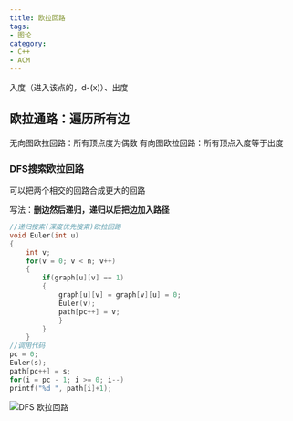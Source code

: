 ```yaml
---
title: 欧拉回路
tags:
- 图论
category:
- C++
- ACM
---
```


入度（进入该点的，d-(x)）、出度

## 欧拉通路：遍历所有边

无向图欧拉回路：所有顶点度为偶数
有向图欧拉回路：所有顶点入度等于出度

### DFS搜索欧拉回路

可以把两个相交的回路合成更大的回路

写法：**删边然后递归，递归以后把边加入路径**

```c++
//递归搜索(深度优先搜索)欧拉回路
void Euler(int u)
{
	int v;
	for(v = 0; v < n; v++)
	{
		if(graph[u][v] == 1)
		{
			graph[u][v] = graph[v][u] = 0;
			Euler(v);
			path[pc++] = v;
			}
		}
	}
//调用代码
pc = 0;
Euler(s);
path[pc++] = s;
for(i = pc - 1; i >= 0; i--)
printf("%d ", path[i]+1);
```

![DFS 欧拉回路](DFS_euler_circuit.png)
